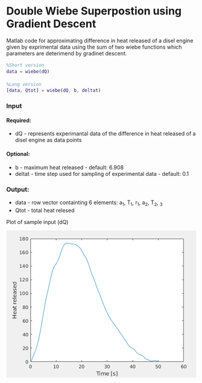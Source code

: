 # Double Wiebe Superpostion using Gradient Descent
Matlab code for approximating difference in heat released of a disel engine given by exprimental data using the sum of two wiebe functions which parameters are deterimend by gradinet descent.

```matlab
%Short version
data = wiebe(dQ)

%Long version
[data, Qtot] = wiebe(dQ, b, deltat)
```
### Input
#### Required:
- dQ - represents experimantal data of the difference in heat released of a disel engine as data points

#### Optional:
- b - maximum heat released - default: 6.908 
- deltat - time step used for sampling of experimental data - default: 0.1

### Output:
- data - row vector containting 6 elements: a<sub>1</sub>, T<sub>1</sub>, r<sub>1</sub>, a<sub>2</sub>, T<sub>2</sub>, <sub>3</sub>
- Qtot - total heat relesed 

Plot of sample input (dQ)

![Screenshot](Example/sample_plot.png)

